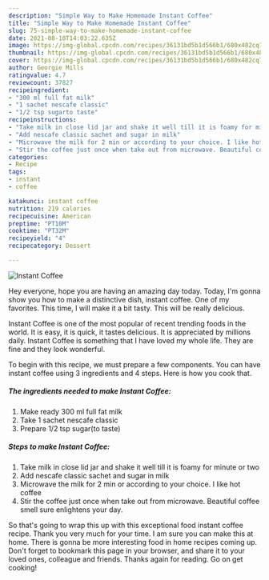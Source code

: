 ```yaml
---
description: "Simple Way to Make Homemade Instant Coffee"
title: "Simple Way to Make Homemade Instant Coffee"
slug: 75-simple-way-to-make-homemade-instant-coffee
date: 2021-08-10T14:03:22.635Z
image: https://img-global.cpcdn.com/recipes/36131bd5b1d566b1/680x482cq70/instant-coffee-recipe-main-photo.jpg
thumbnail: https://img-global.cpcdn.com/recipes/36131bd5b1d566b1/680x482cq70/instant-coffee-recipe-main-photo.jpg
cover: https://img-global.cpcdn.com/recipes/36131bd5b1d566b1/680x482cq70/instant-coffee-recipe-main-photo.jpg
author: Georgie Mills
ratingvalue: 4.7
reviewcount: 37827
recipeingredient:
- "300 ml full fat milk"
- "1 sachet nescafe classic"
- "1/2 tsp sugarto taste"
recipeinstructions:
- "Take milk in close lid jar and shake it well till it is foamy for minute or two"
- "Add nescafe classic sachet and sugar in milk"
- "Microwave the milk for 2 min or according to your choice. I like hot coffee"
- "Stir the coffee just once when take out from microwave. Beautiful coffee smell sure enlightens your day."
categories:
- Recipe
tags:
- instant
- coffee

katakunci: instant coffee 
nutrition: 219 calories
recipecuisine: American
preptime: "PT10M"
cooktime: "PT32M"
recipeyield: "4"
recipecategory: Dessert

---
```



![Instant Coffee](https://img-global.cpcdn.com/recipes/36131bd5b1d566b1/680x482cq70/instant-coffee-recipe-main-photo.jpg)

Hey everyone, hope you are having an amazing day today. Today, I'm gonna show you how to make a distinctive dish, instant coffee. One of my favorites. This time, I will make it a bit tasty. This will be really delicious.

Instant Coffee is one of the most popular of recent trending foods in the world. It is easy, it is quick, it tastes delicious. It is appreciated by millions daily. Instant Coffee is something that I have loved my whole life. They are fine and they look wonderful.




To begin with this recipe, we must prepare a few components. You can have instant coffee using 3 ingredients and 4 steps. Here is how you cook that.

<!--inarticleads1-->

##### The ingredients needed to make Instant Coffee:

1. Make ready 300 ml full fat milk
1. Take 1 sachet nescafe classic
1. Prepare 1/2 tsp sugar(to taste)




<!--inarticleads2-->

##### Steps to make Instant Coffee:

1. Take milk in close lid jar and shake it well till it is foamy for minute or two
1. Add nescafe classic sachet and sugar in milk
1. Microwave the milk for 2 min or according to your choice. I like hot coffee
1. Stir the coffee just once when take out from microwave. Beautiful coffee smell sure enlightens your day.




So that's going to wrap this up with this exceptional food instant coffee recipe. Thank you very much for your time. I am sure you can make this at home. There is gonna be more interesting food in home recipes coming up. Don't forget to bookmark this page in your browser, and share it to your loved ones, colleague and friends. Thanks again for reading. Go on get cooking!
